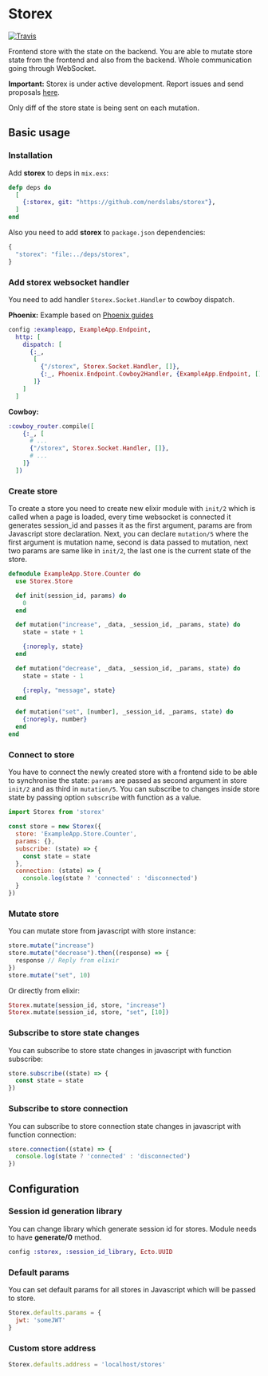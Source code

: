 # Storex

[![Travis](https://img.shields.io/travis/nerdslabs/storex.svg)](https://travis-ci.org/nerdslabs/storex)

Frontend store with the state on the backend. You are able to mutate store state from the frontend and also from the backend. Whole communication going through WebSocket.

**Important:** Storex is under active development. Report issues and send proposals [here](https://github.com/nerdslabs/storex/issues/new).

Only diff of the store state is being sent on each mutation.

## Basic usage

### Installation

Add **storex** to deps in `mix.exs`:

```elixir
defp deps do
  [
    {:storex, git: "https://github.com/nerdslabs/storex"},
  ]
end
```

Also you need to add **storex** to `package.json` dependencies:

```javascript
{
  "storex": "file:../deps/storex",
}
```

### Add storex websocket handler

You need to add handler `Storex.Socket.Handler` to cowboy dispatch.

**Phoenix:**
Example based on [Phoenix guides](https://hexdocs.pm/phoenix/Phoenix.Endpoint.Cowboy2Adapter.html)

```elixir
config :exampleapp, ExampleApp.Endpoint,
  http: [
    dispatch: [
      {:_,
       [
         {"/storex", Storex.Socket.Handler, []},
         {:_, Phoenix.Endpoint.Cowboy2Handler, {ExampleApp.Endpoint, []}}
       ]}
    ]
  ]
```

**Cowboy:**
```elixir
:cowboy_router.compile([
    {:_, [
      # ...
      {"/storex", Storex.Socket.Handler, []},
      # ...
    ]}
  ])
```

### Create store

To create a store you need to create new elixir module with `init/2` which is called when a page is loaded, every time websocket is connected it generates session_id and passes it as the first argument, params are from Javascript store declaration. Next, you can declare `mutation/5` where the first argument is mutation name, second is data passed to mutation, next two params are same like in `init/2`, the last one is the current state of the store.

```elixir
defmodule ExampleApp.Store.Counter do
  use Storex.Store

  def init(session_id, params) do
    0
  end

  def mutation("increase", _data, _session_id, _params, state) do
    state = state + 1

    {:noreply, state}
  end

  def mutation("decrease", _data, _session_id, _params, state) do
    state = state - 1

    {:reply, "message", state}
  end

  def mutation("set", [number], _session_id, _params, state) do
    {:noreply, number}
  end
end
```

### Connect to store

You have to connect the newly created store with a frontend side to be able to synchronise the state: `params` are passed as second argument in store `init/2` and as third in `mutation/5`. You can subscribe to changes inside store state by passing option `subscribe` with function as a value.

```javascript
import Storex from 'storex'

const store = new Storex({
  store: 'ExampleApp.Store.Counter',
  params: {},
  subscribe: (state) => {
    const state = state
  },
  connection: (state) => {
    console.log(state ? 'connected' : 'disconnected')
  }
})
```

### Mutate store

You can mutate store from javascript with store instance:

```javascript
store.mutate("increase")
store.mutate("decrease").then((response) => {
  response // Reply from elixir
})
store.mutate("set", 10)
```

Or directly from elixir:

```elixir
Storex.mutate(session_id, store, "increase")
Storex.mutate(session_id, store, "set", [10])
```

### Subscribe to store state changes

You can subscribe to store state changes in javascript with function subscribe:

```javascript
store.subscribe((state) => {
  const state = state
})
```

### Subscribe to store connection

You can subscribe to store connection state changes in javascript with function connection:

```javascript
store.connection((state) => {
  console.log(state ? 'connected' : 'disconnected')
})
```

## Configuration

### Session id generation library

You can change library which generate session id for stores. Module needs to have **generate/0** method.

```elixir
config :storex, :session_id_library, Ecto.UUID
```

### Default params

You can set default params for all stores in Javascript which will be passed to store.

```javascript
Storex.defaults.params = {
  jwt: 'someJWT'
}
```

### Custom store address

```javascript
Storex.defaults.address = 'localhost/stores'
```